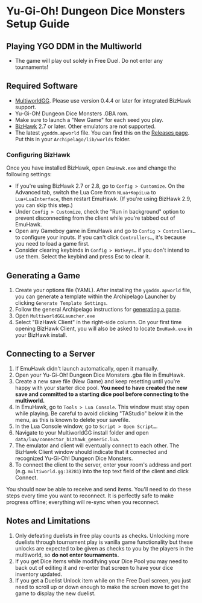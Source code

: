 # Yu-Gi-Oh! Dungeon Dice Monsters Setup Guide

## Playing YGO DDM in the Multiworld
- The game will play out solely in Free Duel. Do not enter any tournaments!

## Required Software
- [MultiworldGG](https://github.com/MultiworldGG/MultiworldGG/releases). Please use version 0.4.4 or later for integrated
BizHawk support.
- Yu-Gi-Oh! Dungeon Dice Monsters .GBA rom.
- Make sure to launch a "New Game" for each seed you play.
- [BizHawk](https://tasvideos.org/BizHawk/ReleaseHistory) 2.7 or later. Other emulators are not supported.
- The latest `ygoddm.apworld` file. You can find this on the [Releases page](https://github.com/JustinMarshall98/Archipelago/releases/latest). Put this in your `Archipelago/lib/worlds` folder.

### Configuring BizHawk

Once you have installed BizHawk, open `EmuHawk.exe` and change the following settings:

- If you're using BizHawk 2.7 or 2.8, go to `Config > Customize`. On the Advanced tab, switch the Lua Core from
`NLua+KopiLua` to `Lua+LuaInterface`, then restart EmuHawk. (If you're using BizHawk 2.9, you can skip this step.)
- Under `Config > Customize`, check the "Run in background" option to prevent disconnecting from the client while you're
tabbed out of EmuHawk.
- Open any Gameboy game in EmuHawk and go to `Config > Controllers…` to configure your inputs. If you can't click
`Controllers…`, it's because you need to load a game first.
- Consider clearing keybinds in `Config > Hotkeys…` if you don't intend to use them. Select the keybind and press Esc to
clear it.

## Generating a Game

1. Create your options file (YAML). After installing the `ygoddm.apworld` file, you can generate a template within the Archipelago Launcher by clicking `Generate Template Settings`.
2. Follow the general Archipelago instructions for [generating a game](https://multiworld.gg/tutorial/Archipelago/setup/en#generating-a-game).
3. Open `MultiworldGGLauncher.exe`
4. Select "BizHawk Client" in the right-side column. On your first time opening BizHawk Client, you will also be asked to
locate `EmuHawk.exe` in your BizHawk install.

## Connecting to a Server

1. If EmuHawk didn't launch automatically, open it manually.
2. Open your Yu-Gi-Oh! Dungeon Dice Monsters .gba file in EmuHawk.
3. Create a new save file (New Game) and keep resetting until you're happy with your starter dice pool. **You need to have created
the new save and committed to a starting dice pool before connecting to the multiworld.**
4. In EmuHawk, go to `Tools > Lua Console`. This window must stay open while playing. Be careful to avoid clicking "TAStudio" below it in the menu, as this is known to delete your savefile.
5. In the Lua Console window, go to `Script > Open Script…`.
6. Navigate to your MultiworldGG install folder and open `data/lua/connector_bizhawk_generic.lua`.
7. The emulator and client will eventually connect to each other. The BizHawk Client window should indicate that it
connected and recognized Yu-Gi-Oh! Dungeon Dice Monsters.
8. To connect the client to the server, enter your room's address and port (e.g. `multiworld.gg:38281`) into the
top text field of the client and click Connect.

You should now be able to receive and send items. You'll need to do these steps every time you want to reconnect. It is
perfectly safe to make progress offline; everything will re-sync when you reconnect.

## Notes and Limitations

1. Only defeating duelists in free play counts as checks. Unlocking more duelists through tournament play is vanilla
game functionality but these unlocks are expected to be given as checks to you by the players in the multiworld,
so **do not enter tournaments.**
2. If you get Dice items while modifying your Dice Pool you may need to back out of editing it and re-enter that screen to
have your dice inventory updated.
3. If you get a Duelist Unlock item while on the Free Duel screen, you just need to scroll up or down enough to make the screen
move to get the game to display the new duelist.